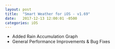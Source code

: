 ```yaml
---
layout: post
title:  "Smart Weather for iOS - v1.69"
date:   2017-12-13 12:00:01 -0500
categories: iOS
---
```


 - Added Rain Accumulation Graph
 - General Performance Improvements & Bug Fixes
